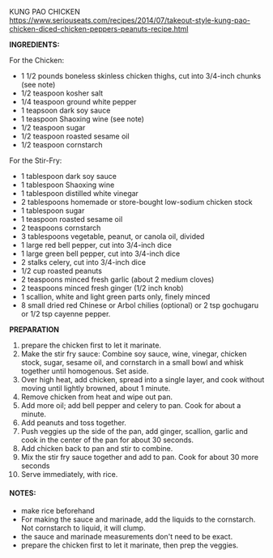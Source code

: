 KUNG PAO CHICKEN
https://www.seriouseats.com/recipes/2014/07/takeout-style-kung-pao-chicken-diced-chicken-peppers-peanuts-recipe.html

**INGREDIENTS:** 

For the Chicken:
* 1 1/2 pounds boneless skinless chicken thighs, cut into 3/4-inch chunks (see note)
* 1/2 teaspoon kosher salt
* 1/4 teaspoon ground white pepper
* 1 teapsoon dark soy sauce
* 1 teaspoon Shaoxing wine (see note)
* 1/2 teaspoon sugar
* 1/2 teaspoon roasted sesame oil
* 1/2 teaspoon cornstarch

For the Stir-Fry:
* 1 tablespoon dark soy sauce
* 1 tablespoon Shaoxing wine
* 1 tablespoon distilled white vinegar
* 2 tablespoons homemade or store-bought low-sodium chicken stock
* 1 tablespoon sugar
* 1 teaspoon roasted sesame oil
* 2 teaspoons cornstarch
* 3 tablespoons vegetable, peanut, or canola oil, divided
* 1 large red bell pepper, cut into 3/4-inch dice
* 1 large green bell pepper, cut into 3/4-inch dice
* 2 stalks celery, cut into 3/4-inch dice
* 1/2 cup roasted peanuts
* 2 teaspoons minced fresh garlic (about 2 medium cloves)
* 2 teaspoons minced fresh ginger (1/2 inch knob)
* 1 scallion, white and light green parts only, finely minced
* 8 small dried red Chinese or Arbol chilies (optional) or 2 tsp gochugaru or 1/2 tsp cayenne pepper.

**PREPARATION** 

1. prepare the chicken first to let it marinate.
2. Make the stir fry sauce: Combine soy sauce, wine, vinegar, chicken stock, sugar, sesame oil, and cornstarch in a small bowl and whisk together until homogenous. Set aside.
3. Over high heat, add chicken, spread into a single layer, and cook without moving until lightly browned, about 1 minute.  
4. Remove chicken from heat and wipe out pan.
5. Add more oil; add bell pepper and celery to pan.  Cook for about a minute.
6. Add peanuts and toss together.
7. Push veggies up the side of the pan, add ginger, scallion, garlic and cook in the center of the pan for about 30 seconds.
8. Add chicken back to pan and stir to combine.
8. Mix the stir fry sauce together and add to pan.  Cook for about 30 more seconds 
9. Serve immediately, with rice.

#### NOTES:
* make rice beforehand 
* For making the sauce and marinade, add the liquids to the cornstarch.  Not cornstarch to liquid, it will clump.
* the sauce and marinade measurements don't need to be exact.  
* prepare the chicken first to let it marinate, then prep the veggies.
